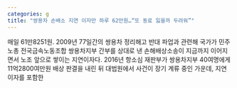 ```yaml
---
categories: g
title: "쌍용차 손배소 지연 이자만 하루 62만원…“또 동료 잃을까 두려워”"
---
```

매일 61만8251원. 2009년 77일간의 쌍용차 정리해고 반대 파업과 관련해 국가가 민주노총 전국금속노동조합 쌍용차지부 간부를 상대로 낸 손해배상소송이 지금까지 이어지면서 노조 앞으로 쌓이는 지연이자다. 2016년 항소심 재판부가 쌍용차지부 40여명에게 11억2800여만원 배상 판결을 내린 뒤 대법원에서 사건이 장기 계류 중인 가운데, 지연이자를 포함한